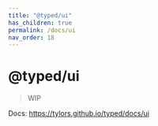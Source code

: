 ```yaml
---
title: "@typed/ui"
has_children: true
permalink: /docs/ui
nav_order: 18
---
```


# @typed/ui

> WIP

Docs: https://tylors.github.io/typed/docs/ui

